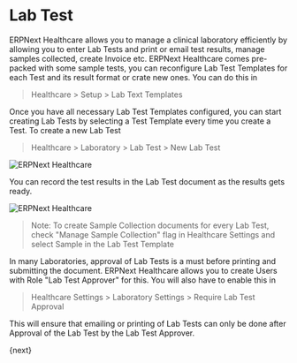 <!-- add-breadcrumbs -->
# Lab Test

ERPNext Healthcare allows you to manage a clinical laboratory efficiently by allowing you to enter Lab Tests and print or email test results, manage samples collected, create Invoice etc. ERPNext Healthcare comes pre-packed with some sample tests, you can reconfigure Lab Test Templates for each Test and its result format or crate new ones. You can do this in
>Healthcare > Setup > Lab Text Templates

Once you have all necessary Lab Test Templates configured, you can start creating Lab Tests by selecting a Test Template every time you create a Test. To create a new Lab Test
>Healthcare > Laboratory > Lab Test > New Lab Test

<img class="screenshot" alt="ERPNext Healthcare" src="/docs/assets/img/healthcare/lab_test_1.png">

You can record the test results in the Lab Test document as the results gets ready.

<img class="screenshot" alt="ERPNext Healthcare" src="/docs/assets/img/healthcare/lab_test_2.png">

> Note: To create Sample Collection documents for every Lab Test, check "Manage Sample Collection" flag in Healthcare Settings and select Sample in the Lab Test Template

In many Laboratories, approval of Lab Tests is a must before printing and submitting the document. ERPNext Healthcare allows you to create Users with Role "Lab Test Approver" for this. You will also have to enable this in
>Healthcare Settings > Laboratory Settings > Require Lab Test Approval

This will ensure that emailing or printing of Lab Tests can only be done after Approval of the Lab Test by the Lab Test Approver.

{next}
